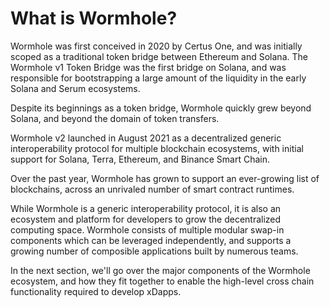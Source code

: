 # What is Wormhole?

Wormhole was first conceived in 2020 by Certus One, and was initially scoped as a traditional token bridge between Ethereum and Solana. The Wormhole v1 Token Bridge was the first bridge on Solana, and was responsible for bootstrapping a large amount of the liquidity in the early Solana and Serum ecosystems.

Despite its beginnings as a token bridge, Wormhole quickly grew beyond Solana, and beyond the domain of token transfers.

Wormhole v2 launched in August 2021 as a decentralized generic interoperability protocol for multiple blockchain ecosystems, with initial support for Solana, Terra, Ethereum, and Binance Smart Chain.

Over the past year, Wormhole has grown to support an ever-growing list of blockchains, across an unrivaled number of smart contract runtimes.

While Wormhole is a generic interoperability protocol, it is also an ecosystem and platform for developers to grow the decentralized computing space. Wormhole consists of multiple modular swap-in components which can be leveraged independently, and supports a growing number of composible applications built by numerous teams.

In the next section, we'll go over the major components of the Wormhole ecosystem, and how they fit together to enable the high-level cross chain functionality required to develop xDapps.
